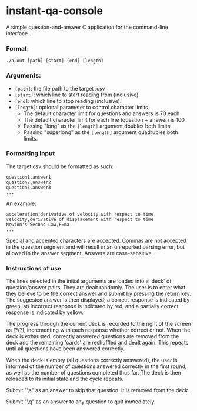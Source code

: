 # instant-qa-console
A simple question-and-answer C application for the command-line interface.

### Format:

`./a.out [path] [start] [end] [length]`

### Arguments:
- `[path]`: the file path to the target .csv
- `[start]`: which line to start reading from (inclusive).
- `[end]`: which line to stop reading (inclusive).
- `[length]`: optional parameter to control character limits
  - The default character limit for questions and answers is 70 each
  - The default character limit for each line (question + answer) is 100
  - Passing "long" as the `[length]` argument doubles both limits.
  - Passing "superlong" as the `[length]` argument quadruples both limits.

### Formatting input

The target csv should be formatted as such:
```
question1,answer1
question2,answer2
question3,answer3
...
```

An example:
```
acceleration,derivative of velocity with respect to time
velocity,derivative of displacement with respect to time
Newton's Second Law,F=ma
...
```

Special and accented characters are accepted. Commas are not accepted in the question segment and will result in an unreported parsing error, but allowed in the answer segment. Answers are case-sensitive.

### Instructions of use

The lines selected in the initial arguments are loaded into a 'deck' of question/answer pairs. They are dealt randomly. The user is to enter what they believe to be the correct answer and submit by pressing the return key. The suggested answer is then displayed; a correct response is indicated by green, an incorrect response is indicated by red, and a partially correct response is indicated by yellow.

The progress through the current deck is recorded to the right of the screen as [?/?], incrementing with each response whether correct or not. When the deck is exhausted, correctly answered questions are removed from the deck and the remaining 'cards' are reshuffled and dealt again. This repeats until all questions have been answered correctly.

When the deck is empty (all questions correctly answered), the user is informed of the number of questions answered correctly in the first round, as well as the number of questions completed thus far. The deck is then reloaded to its initial state and the cycle repeats.

Submit "\s" as an  answer to skip that question. It is removed from the deck.

Submit "\q" as an answer to any question to quit immediately.
